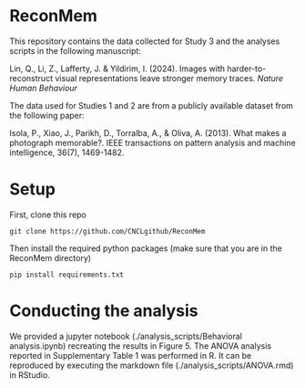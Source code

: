 # ReconMem

This repository contains the data collected for Study 3 and the analyses scripts in the following manuscript:

Lin, Q., Li, Z., Lafferty, J. & Yildirim, I. (2024). Images with harder-to-reconstruct visual representations leave stronger memory traces. _Nature Human Behaviour_

The data used for Studies 1 and 2 are from a publicly available dataset from the following paper:

Isola, P., Xiao, J., Parikh, D., Torralba, A., & Oliva, A. (2013). What makes a photograph memorable?. IEEE transactions on pattern analysis and machine intelligence, 36(7), 1469-1482.

# Setup
First, clone this repo

```
git clone https://github.com/CNCLgithub/ReconMem
```

Then install the required python packages (make sure that you are in the ReconMem directory)

```
pip install requirements.txt
```

# Conducting the analysis

We provided a jupyter notebook (./analysis_scripts/Behavioral analysis.ipynb) recreating the results in Figure 5.  The ANOVA analysis reported in Supplementary Table 1 was performed in R. It can be reproduced by executing the markdown file (./analysis_scripts/ANOVA.rmd) in RStudio.

